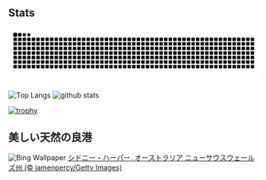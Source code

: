 ## Stats
<picture>
  <source media="(prefers-color-scheme: dark)" srcset="https://raw.githubusercontent.com/ba230t/ba230t/output/github-contribution-grid-snake-dark.svg">
  <source media="(prefers-color-scheme: light)" srcset="https://raw.githubusercontent.com/ba230t/ba230t/output/github-contribution-grid-snake.svg">
  <img alt="github contribution grid snake animation" src="https://raw.githubusercontent.com/ba230t/ba230t/output/github-contribution-grid-snake.svg">
</picture>

<p align="left">
  <img alt="Top Langs" height="150px" src="https://github-readme-stats.vercel.app/api/top-langs/?username=ba230t&layout=compact&theme=transparent" />
  <img alt="github stats" height="150px" src="https://github-readme-stats.vercel.app/api?username=ba230t&theme=transparent" />
</p>

[![trophy](https://github-profile-trophy.vercel.app/?username=ba230t&theme=transparent&column=7)](https://github.com/ryo-ma/github-profile-trophy)


<!-- Bing Wallpaper Start -->
## 美しい天然の良港
![Bing Wallpaper](https://www.bing.com/th?id=OHR.SydneyHarbour_JA-JP1159048271_1920x1080.jpg&rf=LaDigue_1920x1080.jpg&pid=hp)
[シドニー・ハーバー, オーストラリア ニューサウスウェールズ州 (© jamenpercy/Getty Images)](https://www.bing.com/search?q=%E3%82%B7%E3%83%89%E3%83%8B%E3%83%BC%E3%83%BB%E3%83%8F%E3%83%BC%E3%83%90%E3%83%BC%2c+%E3%82%B7%E3%83%89%E3%83%8B%E3%83%BC%2c+%E3%83%8B%E3%83%A5%E3%83%BC%E3%82%B5%E3%82%A6%E3%82%B9%E3%82%A6%E3%82%A7%E3%83%BC%E3%83%AB%E3%82%BA%E5%B7%9E&form=hpcapt&filters=HpDate%3a%2220250329_1500%22)
<!-- Bing Wallpaper End -->
